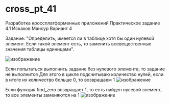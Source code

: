 # cross_pt_41

Разработка кроссплатформенных приложений
Практическое задание 4.1 
Искаков Мансур 
Вариант 4

Задание: "Определить, имеется ли в таблице хотя бы один нулевой элемент. Если такой элемент есть, то заменить всевещественные значения таблицы единицами".


![изображение](https://user-images.githubusercontent.com/51114487/211922309-132afa9e-8d96-40b2-a3bf-83314966c120.png)

Если попытаться выполнить задание без нулевого элемента, то задание не выполнится
Для этого в цикле подсчитываю количество нулей, если в итоге их количество больше 0, то возвращаем 1
![изображение](https://user-images.githubusercontent.com/51114487/211922497-86eaef3f-3f19-4269-9042-6689eab85761.png)

Если функция find_zero возвращает 1, то есть найден нулевой элемент, то все элементы заменяются на 1
![изображение](https://user-images.githubusercontent.com/51114487/211922861-e681c31b-9e39-4c2f-aff2-b4d17105b1b5.png)

